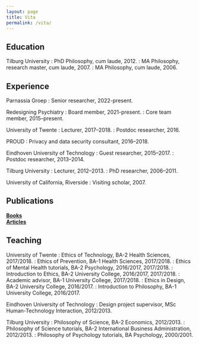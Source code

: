 ```yaml
---
layout: page
title: Vita
permalink: /vita/
---
```


## Education

Tilburg University
: PhD Philosophy, cum laude, 2012.
: MA Philosophy, research master, cum laude, 2007.
: MA Philosophy, cum laude, 2006.


## Experience

Parnassia Groep
: Senior researcher, 2022-present.

Redesigning Psychiatry
: Board member, 2021-present.
: Core team member, 2015–present.

University of Twente
: Lecturer, 2017–2018.
: Postdoc researcher, 2016.

PROUD
: Privacy and data security consultant, 2016–2018.

Eindhoven University of Technology
: Guest researcher, 2015–2017.
: Postdoc researcher, 2013–2014.

Tilburg University
: Lecturer, 2012–2013.
: PhD researcher, 2006–2011.

University of California, Riverside
: Visiting scholar, 2007.

## Publications

[**Books**](/books/) <br>
[**Articles**](/articles/)


## Teaching

University of Twente
: Ethics of Technology, BA-2 Health Sciences, 2017/2018.
: Ethics of Prevention, BA-1 Health Sciences, 2017/2018.
: Ethics of Mental Health tutorials, BA-2 Psychology, 2016/2017, 2017/2018.
: Introduction to Ethics, BA-2 University College, 2016/2017, 2017/2018.
: Academic advisor, BA-1 University College, 2017/2018.
: Ethics in Design, BA-2 University College, 2016/2017.
: Introduction to Philosophy, BA-1 University College, 2016/2017.

Eindhoven University of Technology
: Design project supervisor, MSc Human-Technology Interaction, 2012/2013.

Tilburg University
: Philosophy of Science, BA-2 Economics, 2012/2013.
: Philosophy of Science tutorials, BA-2 International Business Administration, 2012/2013.
: Philosophy of Psychology tutorials, BA Psychology, 2000/2001.
